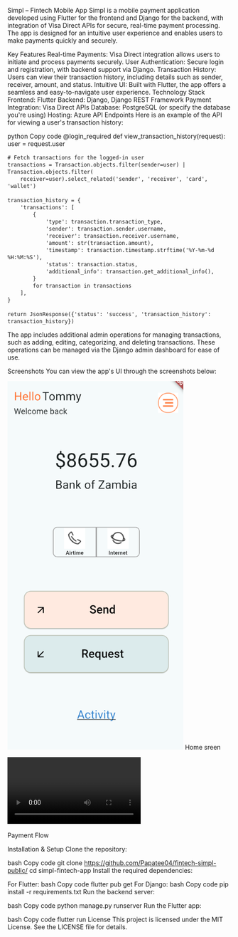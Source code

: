 Simpl – Fintech Mobile App
Simpl is a mobile payment application developed using Flutter for the frontend and Django for the backend, with integration of Visa Direct APIs for secure, real-time payment processing. The app is designed for an intuitive user experience and enables users to make payments quickly and securely.

Key Features
Real-time Payments: Visa Direct integration allows users to initiate and process payments securely.
User Authentication: Secure login and registration, with backend support via Django.
Transaction History: Users can view their transaction history, including details such as sender, receiver, amount, and status.
Intuitive UI: Built with Flutter, the app offers a seamless and easy-to-navigate user experience.
Technology Stack
Frontend: Flutter
Backend: Django, Django REST Framework
Payment Integration: Visa Direct APIs
Database: PostgreSQL (or specify the database you're using)
Hosting: Azure
API Endpoints
Here is an example of the API for viewing a user's transaction history:

python
Copy code
@login_required
def view_transaction_history(request):
    user = request.user

    # Fetch transactions for the logged-in user
    transactions = Transaction.objects.filter(sender=user) | Transaction.objects.filter(
        receiver=user).select_related('sender', 'receiver', 'card', 'wallet')

    transaction_history = {
        'transactions': [
            {
                'type': transaction.transaction_type,
                'sender': transaction.sender.username,
                'receiver': transaction.receiver.username,
                'amount': str(transaction.amount),
                'timestamp': transaction.timestamp.strftime('%Y-%m-%d %H:%M:%S'),
                'status': transaction.status,
                'additional_info': transaction.get_additional_info(),
            }
            for transaction in transactions
        ],
    }

    return JsonResponse({'status': 'success', 'transaction_history': transaction_history})
The app includes additional admin operations for managing transactions, such as adding, editing, categorizing, and deleting transactions. These operations can be managed via the Django admin dashboard for ease of use.

Screenshots
You can view the app's UI through the screenshots below:

![Home Screen](Screenshots/home.png)
Home sreen

![Slash Screen](Screenshots/splash_screen.mp4)

Payment Flow

Installation & Setup
Clone the repository:

bash
Copy code
git clone https://github.com/Papatee04/fintech-simpl-public/
cd simpl-fintech-app
Install the required dependencies:

For Flutter:
bash
Copy code
flutter pub get
For Django:
bash
Copy code
pip install -r requirements.txt
Run the backend server:

bash
Copy code
python manage.py runserver
Run the Flutter app:

bash
Copy code
flutter run
License
This project is licensed under the MIT License. See the LICENSE file for details.

